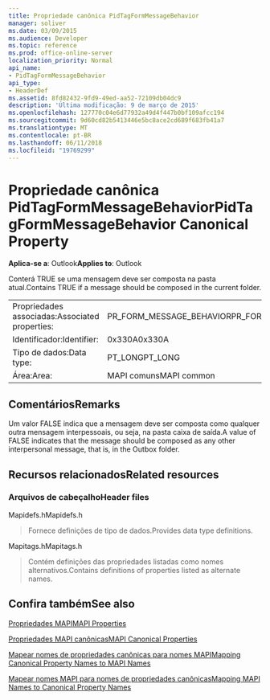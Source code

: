 ```yaml
---
title: Propriedade canônica PidTagFormMessageBehavior
manager: soliver
ms.date: 03/09/2015
ms.audience: Developer
ms.topic: reference
ms.prod: office-online-server
localization_priority: Normal
api_name:
- PidTagFormMessageBehavior
api_type:
- HeaderDef
ms.assetid: 8fd82432-9fd9-49ed-aa52-72109db04dc9
description: 'Última modificação: 9 de março de 2015'
ms.openlocfilehash: 127770c04e6d77932a49d4f447b0bf109afcc194
ms.sourcegitcommit: 9d60cd82b5413446e5bc8ace2cd689f683fb41a7
ms.translationtype: MT
ms.contentlocale: pt-BR
ms.lasthandoff: 06/11/2018
ms.locfileid: "19769299"
---
```

# <a name="pidtagformmessagebehavior-canonical-property"></a><span data-ttu-id="3e9f1-103">Propriedade canônica PidTagFormMessageBehavior</span><span class="sxs-lookup"><span data-stu-id="3e9f1-103">PidTagFormMessageBehavior Canonical Property</span></span>

  
  
<span data-ttu-id="3e9f1-104">**Aplica-se a**: Outlook</span><span class="sxs-lookup"><span data-stu-id="3e9f1-104">**Applies to**: Outlook</span></span> 
  
<span data-ttu-id="3e9f1-105">Conterá TRUE se uma mensagem deve ser composta na pasta atual.</span><span class="sxs-lookup"><span data-stu-id="3e9f1-105">Contains TRUE if a message should be composed in the current folder.</span></span> 
  
|||
|:-----|:-----|
|<span data-ttu-id="3e9f1-106">Propriedades associadas:</span><span class="sxs-lookup"><span data-stu-id="3e9f1-106">Associated properties:</span></span>  <br/> |<span data-ttu-id="3e9f1-107">PR_FORM_MESSAGE_BEHAVIOR</span><span class="sxs-lookup"><span data-stu-id="3e9f1-107">PR_FORM_MESSAGE_BEHAVIOR</span></span>  <br/> |
|<span data-ttu-id="3e9f1-108">Identificador:</span><span class="sxs-lookup"><span data-stu-id="3e9f1-108">Identifier:</span></span>  <br/> |<span data-ttu-id="3e9f1-109">0x330A</span><span class="sxs-lookup"><span data-stu-id="3e9f1-109">0x330A</span></span>  <br/> |
|<span data-ttu-id="3e9f1-110">Tipo de dados:</span><span class="sxs-lookup"><span data-stu-id="3e9f1-110">Data type:</span></span>  <br/> |<span data-ttu-id="3e9f1-111">PT_LONG</span><span class="sxs-lookup"><span data-stu-id="3e9f1-111">PT_LONG</span></span>  <br/> |
|<span data-ttu-id="3e9f1-112">Área:</span><span class="sxs-lookup"><span data-stu-id="3e9f1-112">Area:</span></span>  <br/> |<span data-ttu-id="3e9f1-113">MAPI comuns</span><span class="sxs-lookup"><span data-stu-id="3e9f1-113">MAPI common</span></span>  <br/> |
   
## <a name="remarks"></a><span data-ttu-id="3e9f1-114">Comentários</span><span class="sxs-lookup"><span data-stu-id="3e9f1-114">Remarks</span></span>

<span data-ttu-id="3e9f1-115">Um valor FALSE indica que a mensagem deve ser composta como qualquer outra mensagem interpessoais, ou seja, na pasta caixa de saída.</span><span class="sxs-lookup"><span data-stu-id="3e9f1-115">A value of FALSE indicates that the message should be composed as any other interpersonal message, that is, in the Outbox folder.</span></span> 
  
## <a name="related-resources"></a><span data-ttu-id="3e9f1-116">Recursos relacionados</span><span class="sxs-lookup"><span data-stu-id="3e9f1-116">Related resources</span></span>

### <a name="header-files"></a><span data-ttu-id="3e9f1-117">Arquivos de cabeçalho</span><span class="sxs-lookup"><span data-stu-id="3e9f1-117">Header files</span></span>

<span data-ttu-id="3e9f1-118">Mapidefs.h</span><span class="sxs-lookup"><span data-stu-id="3e9f1-118">Mapidefs.h</span></span>
  
> <span data-ttu-id="3e9f1-119">Fornece definições de tipo de dados.</span><span class="sxs-lookup"><span data-stu-id="3e9f1-119">Provides data type definitions.</span></span>
    
<span data-ttu-id="3e9f1-120">Mapitags.h</span><span class="sxs-lookup"><span data-stu-id="3e9f1-120">Mapitags.h</span></span>
  
> <span data-ttu-id="3e9f1-121">Contém definições das propriedades listadas como nomes alternativos.</span><span class="sxs-lookup"><span data-stu-id="3e9f1-121">Contains definitions of properties listed as alternate names.</span></span>
    
## <a name="see-also"></a><span data-ttu-id="3e9f1-122">Confira também</span><span class="sxs-lookup"><span data-stu-id="3e9f1-122">See also</span></span>



[<span data-ttu-id="3e9f1-123">Propriedades MAPI</span><span class="sxs-lookup"><span data-stu-id="3e9f1-123">MAPI Properties</span></span>](mapi-properties.md)
  
[<span data-ttu-id="3e9f1-124">Propriedades MAPI canônicas</span><span class="sxs-lookup"><span data-stu-id="3e9f1-124">MAPI Canonical Properties</span></span>](mapi-canonical-properties.md)
  
[<span data-ttu-id="3e9f1-125">Mapear nomes de propriedades canônicas para nomes MAPI</span><span class="sxs-lookup"><span data-stu-id="3e9f1-125">Mapping Canonical Property Names to MAPI Names</span></span>](mapping-canonical-property-names-to-mapi-names.md)
  
[<span data-ttu-id="3e9f1-126">Mapear nomes MAPI para nomes de propriedades canônicas</span><span class="sxs-lookup"><span data-stu-id="3e9f1-126">Mapping MAPI Names to Canonical Property Names</span></span>](mapping-mapi-names-to-canonical-property-names.md)

